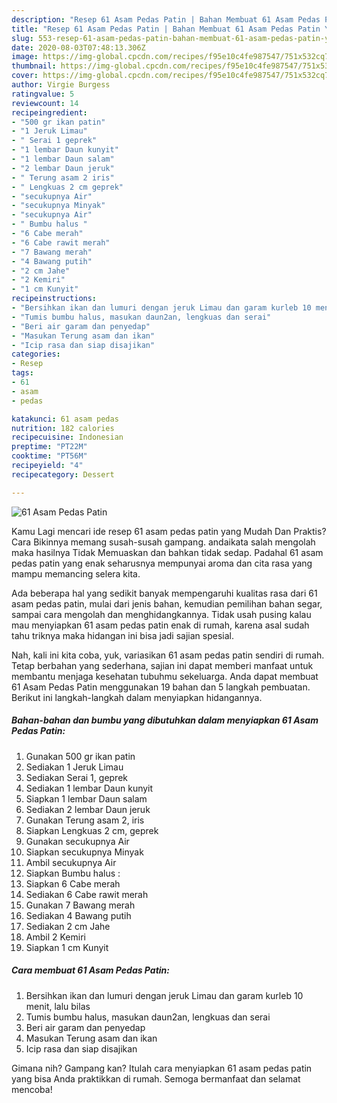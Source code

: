 ```yaml
---
description: "Resep 61 Asam Pedas Patin | Bahan Membuat 61 Asam Pedas Patin Yang Bisa Manjain Lidah"
title: "Resep 61 Asam Pedas Patin | Bahan Membuat 61 Asam Pedas Patin Yang Bisa Manjain Lidah"
slug: 553-resep-61-asam-pedas-patin-bahan-membuat-61-asam-pedas-patin-yang-bisa-manjain-lidah
date: 2020-08-03T07:48:13.306Z
image: https://img-global.cpcdn.com/recipes/f95e10c4fe987547/751x532cq70/61-asam-pedas-patin-foto-resep-utama.jpg
thumbnail: https://img-global.cpcdn.com/recipes/f95e10c4fe987547/751x532cq70/61-asam-pedas-patin-foto-resep-utama.jpg
cover: https://img-global.cpcdn.com/recipes/f95e10c4fe987547/751x532cq70/61-asam-pedas-patin-foto-resep-utama.jpg
author: Virgie Burgess
ratingvalue: 5
reviewcount: 14
recipeingredient:
- "500 gr ikan patin"
- "1 Jeruk Limau"
- " Serai 1 geprek"
- "1 lembar Daun kunyit"
- "1 lembar Daun salam"
- "2 lembar Daun jeruk"
- " Terung asam 2 iris"
- " Lengkuas 2 cm geprek"
- "secukupnya Air"
- "secukupnya Minyak"
- "secukupnya Air"
- " Bumbu halus "
- "6 Cabe merah"
- "6 Cabe rawit merah"
- "7 Bawang merah"
- "4 Bawang putih"
- "2 cm Jahe"
- "2 Kemiri"
- "1 cm Kunyit"
recipeinstructions:
- "Bersihkan ikan dan lumuri dengan jeruk Limau dan garam kurleb 10 menit, lalu bilas"
- "Tumis bumbu halus, masukan daun2an, lengkuas dan serai"
- "Beri air garam dan penyedap"
- "Masukan Terung asam dan ikan"
- "Icip rasa dan siap disajikan"
categories:
- Resep
tags:
- 61
- asam
- pedas

katakunci: 61 asam pedas 
nutrition: 182 calories
recipecuisine: Indonesian
preptime: "PT22M"
cooktime: "PT56M"
recipeyield: "4"
recipecategory: Dessert

---
```



![61 Asam Pedas Patin](https://img-global.cpcdn.com/recipes/f95e10c4fe987547/751x532cq70/61-asam-pedas-patin-foto-resep-utama.jpg)

Kamu Lagi mencari ide resep 61 asam pedas patin yang Mudah Dan Praktis? Cara Bikinnya memang susah-susah gampang. andaikata salah mengolah maka hasilnya Tidak Memuaskan dan bahkan tidak sedap. Padahal 61 asam pedas patin yang enak seharusnya mempunyai aroma dan cita rasa yang mampu memancing selera kita.

Ada beberapa hal yang sedikit banyak mempengaruhi kualitas rasa dari 61 asam pedas patin, mulai dari jenis bahan, kemudian pemilihan bahan segar, sampai cara mengolah dan menghidangkannya. Tidak usah pusing kalau mau menyiapkan 61 asam pedas patin enak di rumah, karena asal sudah tahu triknya maka hidangan ini bisa jadi sajian spesial.




Nah, kali ini kita coba, yuk, variasikan 61 asam pedas patin sendiri di rumah. Tetap berbahan yang sederhana, sajian ini dapat memberi manfaat untuk membantu menjaga kesehatan tubuhmu sekeluarga. Anda dapat membuat 61 Asam Pedas Patin menggunakan 19 bahan dan 5 langkah pembuatan. Berikut ini langkah-langkah dalam menyiapkan hidangannya.

<!--inarticleads1-->

##### Bahan-bahan dan bumbu yang dibutuhkan dalam menyiapkan 61 Asam Pedas Patin:

1. Gunakan 500 gr ikan patin
1. Sediakan 1 Jeruk Limau
1. Sediakan  Serai 1, geprek
1. Sediakan 1 lembar Daun kunyit
1. Siapkan 1 lembar Daun salam
1. Sediakan 2 lembar Daun jeruk
1. Gunakan  Terung asam 2, iris
1. Siapkan  Lengkuas 2 cm, geprek
1. Gunakan secukupnya Air
1. Siapkan secukupnya Minyak
1. Ambil secukupnya Air
1. Siapkan  Bumbu halus :
1. Siapkan 6 Cabe merah
1. Sediakan 6 Cabe rawit merah
1. Gunakan 7 Bawang merah
1. Sediakan 4 Bawang putih
1. Sediakan 2 cm Jahe
1. Ambil 2 Kemiri
1. Siapkan 1 cm Kunyit




<!--inarticleads2-->

##### Cara membuat 61 Asam Pedas Patin:

1. Bersihkan ikan dan lumuri dengan jeruk Limau dan garam kurleb 10 menit, lalu bilas
1. Tumis bumbu halus, masukan daun2an, lengkuas dan serai
1. Beri air garam dan penyedap
1. Masukan Terung asam dan ikan
1. Icip rasa dan siap disajikan




Gimana nih? Gampang kan? Itulah cara menyiapkan 61 asam pedas patin yang bisa Anda praktikkan di rumah. Semoga bermanfaat dan selamat mencoba!
